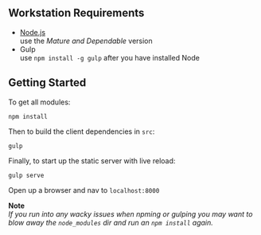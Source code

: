## Workstation Requirements

- [Node.js](https://nodejs.org/en/)  
  use the *Mature and Dependable* version
- Gulp  
  use `npm install -g gulp` after you have installed Node

## Getting Started

To get all modules:

    npm install

Then to build the client dependencies in `src`:  

    gulp
  
Finally, to start up the static server with live reload:

    gulp serve

Open up a browser and nav to `localhost:8000`  

**Note**  
*If you run into any wacky issues when npming or gulping you may want to blow away the `node_modules` 
dir and run an `npm install` again.*